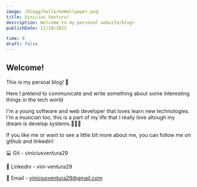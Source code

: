 ```yaml
---
image: /blogg/hello/meWallpaper.png
title: Vinicius Ventura!
description: Welcome to my personal website/blog!
publishDate: 11/10/2022

time: 0
draft: false
---
```

## Welcome!

This is my persoal blog! 🤩

Here I pretend to communicate and write something about some interesting things in the tech world

I'm a young software and web developer that loves learn new technologies. I'm a musician too, this is a part of my life that I really love altough my dream is develop systems.🧑‍💻🎶

If you like me or want to see a little bit more about me, you can follow me on github and linkedin!

💻 Git - viniciusventura29

💼 Linkedin - vini-ventura29

📧 Email - viniciusventura29@gmail.com
